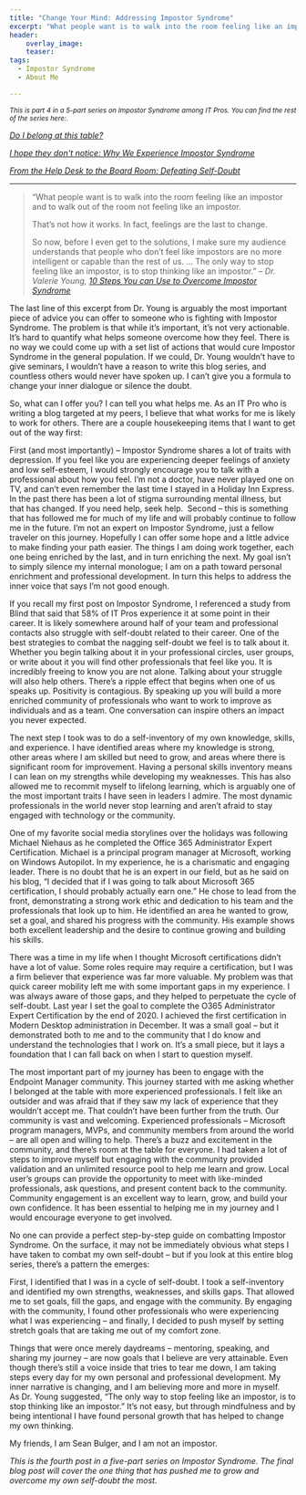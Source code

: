 ```yaml
---
title: "Change Your Mind: Addressing Impostor Syndrome"
excerpt: "What people want is to walk into the room feeling like an impostor and to walk out of the room not feeling like an impostor. That’s not how it works. In fact, feelings are the last to change. "
header:
    overlay_image:
    teaser:
tags:
  - Impostor Syndrome
  - About Me

---
```


<small>_This is part 4 in a 5-part series on Impostor Syndrome among IT Pros. You can find the rest of the series here:._</small>

_[Do I belong at this table?](https://www.modernendpoint.com/managed/do-i-belong-at-this-table)_

_[I hope they don't notice: Why We Experience Impostor Syndrome](https://www.modernendpoint.com/managed/i-hope-they-dont-notice-why-we-experience-impostor-syndrome)_

_[From the Help Desk to the Board Room: Defeating Self-Doubt](https://www.modernendpoint.com/managed/from-the-help-desk-to-the-board-room-defeating-self-doubt)_

___

>“What people want is to walk into the room feeling like an impostor and to walk out of the room not feeling like an impostor. 
>
>That’s not how it works. In fact, feelings are the last to change. 
>
>So now, before I even get to the solutions, I make sure my audience understands that people who don’t feel like impostors are no more intelligent or capable than the rest of us. … The only way to stop feeling like an impostor, is to stop thinking like an impostor.” – _Dr. Valerie Young, [10 Steps You can Use to Overcome Impostor Syndrome](https://impostorsyndrome.com/10-steps-overcome-impostor/)_

The last line of this excerpt from Dr. Young is arguably the most important piece of advice you can offer to someone who is fighting with Impostor Syndrome. The problem is that while it’s important, it’s not very actionable. It’s hard to quantify what helps someone overcome how they feel. There is no way we could come up with a set list of actions that would cure Impostor Syndrome in the general population. If we could, Dr. Young wouldn’t have to give seminars, I wouldn’t have a reason to write this blog series, and countless others would never have spoken up. I can’t give you a formula to change your inner dialogue or silence the doubt. 

So, what can I offer you? I can tell you what helps me. As an IT Pro who is writing a blog targeted at my peers, I believe that what works for me is likely to work for others. There are a couple housekeeping items that I want to get out of the way first: 

First (and most importantly) – Impostor Syndrome shares a lot of traits with depression. If you feel like you are experiencing deeper feelings of anxiety and low self-esteem, I would strongly encourage you to talk with a professional about how you feel. I’m not a doctor, have never played one on TV, and can’t even remember the last time I stayed in a Holiday Inn Express. In the past there has been a lot of stigma surrounding mental illness, but that has changed. If you need help, seek help. ​
Second – this is something that has followed me for much of my life and will probably continue to follow me in the future. I’m not an expert on Impostor Syndrome, just a fellow traveler on this journey. Hopefully I can offer some hope and a little advice to make finding your path easier. The things I am doing work together, each one being enriched by the last, and in turn enriching the next. My goal isn’t to simply silence my internal monologue; I am on a path toward personal enrichment and professional development. In turn this helps to address the inner voice that says I’m not good enough.  

If you recall my first post on Impostor Syndrome, I referenced a study from Blind that said that 58% of IT Pros experience it at some point in their career. It is likely somewhere around half of your team and professional contacts also struggle with self-doubt related to their career. One of the best strategies to combat the nagging self-doubt we feel is to talk about it. Whether you begin talking about it in your professional circles, user groups, or write about it you will find other professionals that feel like you. It is incredibly freeing to know you are not alone. Talking about your struggle will also help others. There’s a ripple effect that begins when one of us speaks up. Positivity is contagious. By speaking up you will build a more enriched community of professionals who want to work to improve as individuals and as a team. One conversation can inspire others an impact you never expected. 

The next step I took was to do a self-inventory of my own knowledge, skills, and experience. I have identified areas where my knowledge is strong, other areas where I am skilled but need to grow, and areas where there is significant room for improvement. Having a personal skills inventory means I can lean on my strengths while developing my weaknesses. This has also allowed me to recommit myself to lifelong learning, which is arguably one of the most important traits I have seen in leaders I admire. The most dynamic professionals in the world never stop learning and aren’t afraid to stay engaged with technology or the community.  

One of my favorite social media storylines over the holidays was following Michael Niehaus as he completed the Office 365 Administrator Expert Certification. Michael is a principal program manager at Microsoft, working on Windows Autopilot. In my experience, he is a charismatic and engaging leader. There is no doubt that he is an expert in our field, but as he said on his blog, “I decided that if I was going to talk about Microsoft 365 certification, I should probably actually earn one.” He chose to lead from the front, demonstrating a strong work ethic and dedication to his team and the professionals that look up to him. He identified an area he wanted to grow, set a goal, and shared his progress with the community. His example shows both excellent leadership and the desire to continue growing and building his skills. 

There was a time in my life when I thought Microsoft certifications didn’t have a lot of value. Some roles require may require a certification, but I was a firm believer that experience was far more valuable. My problem was that quick career mobility left me with some important gaps in my experience. I was always aware of those gaps, and they helped to perpetuate the cycle of self-doubt. Last year I set the goal to complete the O365 Administrator Expert Certification by the end of 2020. I achieved the first certification in Modern Desktop administration in December. It was a small goal – but it demonstrated both to me and to the community that I do know and understand the technologies that I work on. It’s a small piece, but it lays a foundation that I can fall back on when I start to question myself. 

The most important part of my journey has been to engage with the Endpoint Manager community. This journey started with me asking whether I belonged at the table with more experienced professionals.  I felt like an outsider and was afraid that if they saw my lack of experience that they wouldn’t accept me. That couldn’t have been further from the truth. Our community is vast and welcoming.  Experienced professionals – Microsoft program managers, MVPs, and community members from around the world – are all open and willing to help. There’s a buzz and excitement in the community, and there’s room at the table for everyone. I had taken a lot of steps to improve myself but engaging with the community provided validation and an unlimited resource pool to help me learn and grow. Local user’s groups can provide the opportunity to meet with like-minded professionals, ask questions, and present content back to the community. Community engagement is an excellent way to learn, grow, and build your own confidence. It has been essential to helping me in my journey and I would encourage everyone to get involved. 

No one can provide a perfect step-by-step guide on combatting Impostor Syndrome. On the surface, it may not be immediately obvious what steps I have taken to combat my own self-doubt – but if you look at this entire blog series, there’s a pattern the emerges: 

First, I identified that I was in a cycle of self-doubt. I took a self-inventory and identified my own strengths, weaknesses, and skills gaps. That allowed me to set goals, fill the gaps, and engage with the community. By engaging with the community, I found other professionals who were experiencing what I was experiencing – and finally, I decided to push myself by setting stretch goals that are taking me out of my comfort zone. 

Things that were once merely daydreams – mentoring, speaking, and sharing my journey – are now goals that I believe are very attainable. Even though there’s still a voice inside that tries to tear me down, I am taking steps every day for my own personal and professional development. My inner narrative is changing, and I am believing more and more in myself.  
As Dr. Young suggested, “The only way to stop feeling like an impostor, is to stop thinking like an impostor.” It’s not easy, but through mindfulness and by being intentional I have found personal growth that has helped to change my own thinking. 

My friends, I am Sean Bulger, and I am not an impostor. 

_This is the fourth post in a five-part series on Impostor Syndrome. The final blog post will cover the one thing that has pushed me to grow and overcome my own self-doubt the most._ 